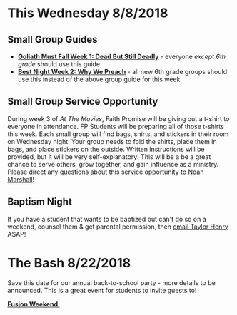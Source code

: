 # This Wednesday 8/8/2018  

## Small Group Guides  
- [**Goliath Must Fall Week 1: Dead But Still Deadly**](guide.pdf) - everyone *except 6th grade* should use this guide  
- [**Best Night Week 2: Why We Preach**](guide-6th.pdf) - all new 6th grade groups should use this instead of the above group guide for this week  

## Small Group Service Opportunity
During week 3 of *At The Movies*, Faith Promise will be giving out a t-shirt to everyone in attendance. FP Students will be preparing all of those t-shirts this week. Each small group will find bags, shirts, and stickers in their room on Wednesday night. Your group needs to fold the shirts, place them in bags, and place stickers on the outside. Written instructions will be provided, but it will be very self-explanatory! This will be a be a great chance to serve others, grow together, and gain influence as a ministry. Please direct any questions about this service opportunity to [Noah Marshall](mailto:NoahM@faithpromise.org)!  

## Baptism Night  
If you have a student that wants to be baptized but can't do so on a weekend, counsel them & get parental permission, then [email Taylor Henry](mailto:TaylorH@faithpromise.org) ASAP!  

# The Bash 8/22/2018  
Save this date for our annual back-to-school party - more details to be announced. This is a great event for students to invite guests to!

<!--End of Markdown Content-->
<script src="scripts.js"></script>

<!--Bottom Page Nav Buttons-->
<a class="btn btn-default btn-sm" href="/fusion" role="button"><b>Fusion Weekend</b>&nbsp;<i class="fa fa-arrow-right"></i></a>
